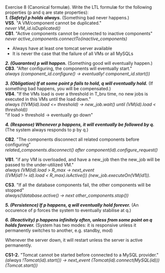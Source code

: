 
Exercise 8 (Canonical formulæ). Write the LTL formulæ for the following properties (p and q are state
properties):  
***1. (Safety) p holds always.***
(Something bad never happens.)  
**VS5**. "A VM/component cannot be duplicated."  
*never VM_id.isDuplicated()*  
**CB1**. "Active components cannot be connected to inactive components"  
*never active_components.connectTo(inactive_components)*  
- Always have at least one tomcat server available
- It is never the case that the failure of all VMs or all MySQLs


***2. (Guarantee) p will happen.***
(Something good will eventually happen.)  
**CB3**. "After configuring, the components will eventually start."  
*always (component_id.configure() -> eventually! component_id.start())*

***3. (Obligation) If at some point p fails to hold, q will eventually hold.***
(If something bad happens, you will be compensated.)  
**VB4**. "If the VMs load is over a threshold in T_bru time, no new jobs is executed in this VMs until the load down."  
*always (!(VM(id).load <= threshold) -> new_job.wait() until (VM(id).load < threshold))*  
"if load > threshold -> eventually go down"  


***4. (Response) Whenever p happens, it will eventually be followed by q.***
(The system always responds to p by q.)  

**CB2**. "The components disconnect all related components before configuring"   
*related_components.disconnect() after component(id).configure_request()*  

**VB1**. "if any VM is overloaded, and have a new_job then the new_job will be passed to the under-utilized VM."  
*always (VM(id).load > R_max -> next_event  
((VM(id1 != id).load < R_max).isActive()) (new_job.executeOn(VM(id1)).*  

**CS3**. "If all the database components fail, the other components will be stopped"  
*always(!database.active() -> next other_components.stop())*  

***5. (Persistence) If p happens, q will eventually hold forever.***
(An occurence of p forces the system to eventually stabilise at q.)   


***6. (Reactivity) p happens infinitely often, unless from some point on q holds forever.***
(System has two modes: it is responsive unless it permanently switches to another, e.g. standby, mod)  

Whenever the server down, it will restart unless the server is active permanently.

**CS1-2.** "Tomcat cannot be started before connected to a MySQL provider."  
*(always !Tomcat(id).start()) -> next_event (Tomcat(id).connect(MySQL(id))) (Tomcat.start())*
